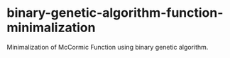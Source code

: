 # binary-genetic-algorithm-function-minimalization
Minimalization of McCormic Function using binary genetic algorithm.
